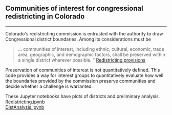 ## Communities of interest for congressional redistricting in Colorado
---
Colorado's
redistricting commission is entrusted with the authority to draw
Congressional district boundaries.  Among its considerations must be 
>... communities of interest, including ethnic, cultural, economic,
>trade area, geographic, and demographic factors, shall be preserved
>within a single district wherever possible. " 
[Redistricting provisions](https://www.colorado.gov/pacific/cga-redistrict/constitutional-provisions)

Preservation of communities of interest is not quantitatively defined.
This code provides a way for interest groups to quantitatively evaluate 
how well the boundaries provided by
the commission preserve communities and decide whether a challenge is
warranted.

These Jupyter notebooks have plots of districts and preliminary analysis.
[Redistricting.ipynb](https://github.com/GoCodeColorado/CommunityCluster/blob/master/Redistricting.ipynb)  
[DistAnalysis.ipynb](https://github.com/GoCodeColorado/CommunityCluster/blob/master/DistAnalysis.ipynb)  
